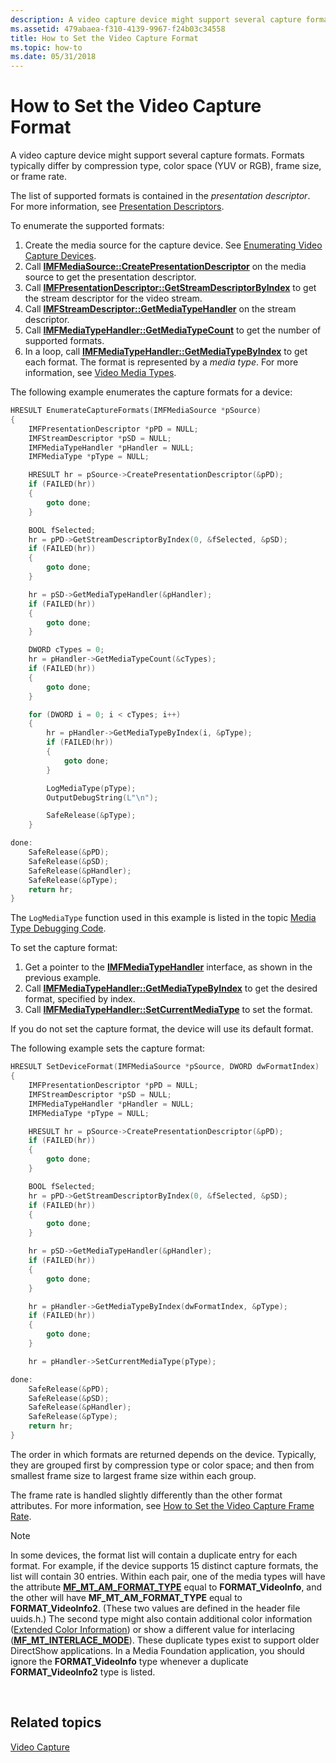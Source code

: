 ```yaml
---
description: A video capture device might support several capture formats. Formats typically differ by compression type, color space (YUV or RGB), frame size, or frame rate.
ms.assetid: 479abaea-f310-4139-9967-f24b03c34558
title: How to Set the Video Capture Format
ms.topic: how-to
ms.date: 05/31/2018
---
```


# How to Set the Video Capture Format

A video capture device might support several capture formats. Formats typically differ by compression type, color space (YUV or RGB), frame size, or frame rate.

The list of supported formats is contained in the *presentation descriptor*. For more information, see [Presentation Descriptors](presentation-descriptors.md).

To enumerate the supported formats:

1.  Create the media source for the capture device. See [Enumerating Video Capture Devices](enumerating-video-capture-devices.md).
2.  Call [**IMFMediaSource::CreatePresentationDescriptor**](/windows/desktop/api/mfidl/nf-mfidl-imfmediasource-createpresentationdescriptor) on the media source to get the presentation descriptor.
3.  Call [**IMFPresentationDescriptor::GetStreamDescriptorByIndex**](/windows/desktop/api/mfidl/nf-mfidl-imfpresentationdescriptor-getstreamdescriptorbyindex) to get the stream descriptor for the video stream.
4.  Call [**IMFStreamDescriptor::GetMediaTypeHandler**](/windows/desktop/api/mfidl/nf-mfidl-imfstreamdescriptor-getmediatypehandler) on the stream descriptor.
5.  Call [**IMFMediaTypeHandler::GetMediaTypeCount**](/windows/desktop/api/mfidl/nf-mfidl-imfmediatypehandler-getmediatypecount) to get the number of supported formats.
6.  In a loop, call [**IMFMediaTypeHandler::GetMediaTypeByIndex**](/windows/desktop/api/mfidl/nf-mfidl-imfmediatypehandler-getmediatypebyindex) to get each format. The format is represented by a *media type*. For more information, see [Video Media Types](video-media-types.md).

The following example enumerates the capture formats for a device:


```C++
HRESULT EnumerateCaptureFormats(IMFMediaSource *pSource)
{
    IMFPresentationDescriptor *pPD = NULL;
    IMFStreamDescriptor *pSD = NULL;
    IMFMediaTypeHandler *pHandler = NULL;
    IMFMediaType *pType = NULL;

    HRESULT hr = pSource->CreatePresentationDescriptor(&pPD);
    if (FAILED(hr))
    {
        goto done;
    }

    BOOL fSelected;
    hr = pPD->GetStreamDescriptorByIndex(0, &fSelected, &pSD);
    if (FAILED(hr))
    {
        goto done;
    }

    hr = pSD->GetMediaTypeHandler(&pHandler);
    if (FAILED(hr))
    {
        goto done;
    }

    DWORD cTypes = 0;
    hr = pHandler->GetMediaTypeCount(&cTypes);
    if (FAILED(hr))
    {
        goto done;
    }

    for (DWORD i = 0; i < cTypes; i++)
    {
        hr = pHandler->GetMediaTypeByIndex(i, &pType);
        if (FAILED(hr))
        {
            goto done;
        }

        LogMediaType(pType);
        OutputDebugString(L"\n");

        SafeRelease(&pType);
    }

done:
    SafeRelease(&pPD);
    SafeRelease(&pSD);
    SafeRelease(&pHandler);
    SafeRelease(&pType);
    return hr;
}
```



The `LogMediaType` function used in this example is listed in the topic [Media Type Debugging Code](media-type-debugging-code.md).

To set the capture format:

1.  Get a pointer to the [**IMFMediaTypeHandler**](/windows/desktop/api/mfidl/nn-mfidl-imfmediatypehandler) interface, as shown in the previous example.
2.  Call [**IMFMediaTypeHandler::GetMediaTypeByIndex**](/windows/desktop/api/mfidl/nf-mfidl-imfmediatypehandler-getmediatypebyindex) to get the desired format, specified by index.
3.  Call [**IMFMediaTypeHandler::SetCurrentMediaType**](/windows/desktop/api/mfidl/nf-mfidl-imfmediatypehandler-setcurrentmediatype) to set the format.

If you do not set the capture format, the device will use its default format.

The following example sets the capture format:


```C++
HRESULT SetDeviceFormat(IMFMediaSource *pSource, DWORD dwFormatIndex)
{
    IMFPresentationDescriptor *pPD = NULL;
    IMFStreamDescriptor *pSD = NULL;
    IMFMediaTypeHandler *pHandler = NULL;
    IMFMediaType *pType = NULL;

    HRESULT hr = pSource->CreatePresentationDescriptor(&pPD);
    if (FAILED(hr))
    {
        goto done;
    }

    BOOL fSelected;
    hr = pPD->GetStreamDescriptorByIndex(0, &fSelected, &pSD);
    if (FAILED(hr))
    {
        goto done;
    }

    hr = pSD->GetMediaTypeHandler(&pHandler);
    if (FAILED(hr))
    {
        goto done;
    }

    hr = pHandler->GetMediaTypeByIndex(dwFormatIndex, &pType);
    if (FAILED(hr))
    {
        goto done;
    }

    hr = pHandler->SetCurrentMediaType(pType);

done:
    SafeRelease(&pPD);
    SafeRelease(&pSD);
    SafeRelease(&pHandler);
    SafeRelease(&pType);
    return hr;
}
```



The order in which formats are returned depends on the device. Typically, they are grouped first by compression type or color space; and then from smallest frame size to largest frame size within each group.

The frame rate is handled slightly differently than the other format attributes. For more information, see [How to Set the Video Capture Frame Rate](how-to-set-the-video-capture-frame-rate.md).

> [!Note]  
> In some devices, the format list will contain a duplicate entry for each format. For example, if the device supports 15 distinct capture formats, the list will contain 30 entries. Within each pair, one of the media types will have the attribute [**MF\_MT\_AM\_FORMAT\_TYPE**](mf-mt-am-format-type-attribute.md) equal to **FORMAT\_VideoInfo**, and the other will have **MF\_MT\_AM\_FORMAT\_TYPE** equal to **FORMAT\_VideoInfo2**. (These two values are defined in the header file uuids.h.) The second type might also contain additional color information ([Extended Color Information](extended-color-information.md)) or show a different value for interlacing ([**MF\_MT\_INTERLACE\_MODE**](mf-mt-interlace-mode-attribute.md)). These duplicate types exist to support older DirectShow applications. In a Media Foundation application, you should ignore the **FORMAT\_VideoInfo** type whenever a duplicate **FORMAT\_VideoInfo2** type is listed.

 

## Related topics

<dl> <dt>

[Video Capture](video-capture.md)
</dt> </dl>

 

 



